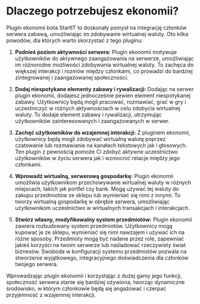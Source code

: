 # Dlaczego potrzebujesz ekonomii?

Plugin ekonomii bota StartIT to doskonały pomysł na integrację członków serwera zabawą, umożliwiając im zdobywanie
wirtualnej waluty. Oto kilka powodów, dla których warto skorzystać z tego pluginu:

1. **Podnieś poziom aktywności serwera:** Plugin ekonomii motywuje użytkowników do aktywnego zaangażowania na serwerze,
umożliwiając im różnorodne możliwości zdobywania wirtualnej waluty. To zachęca do większej interakcji i rozmów między
członkami, co prowadzi do bardziej zintegrowanej i zaangażowanej społeczności.

2. **Dodaj niespotykane elementy zabawy i rywalizacji:** Dodając na serwer plugin ekonomii, dodajesz jednocześnie pewien
element niespotykanej zabawy. Użytkownicy będą mogli pracować, rozmawiać, grać w gry i uczestniczyć w różnych aktywnościach 
w celu zdobycia wirtualnej waluty. To dodaje element zabawy i rywalizacji, utrzymując użytkowników zainteresowanych 
i zaangażowanych w serwer.

3. **Zachęć użytkowników do wzajemnej interakcji:** Z pluginem ekonomii, użytkownicy będą mogli zdobywać
wirtualną walutę poprzez czatowanie lub rozmawianie na kanałach tekstowych jak i głosowych. Ten plugin z pewnością pomoże
Ci zdobyć aktywne uczestnictwo użytkowników w życiu serwera jak i wzmocnić relacje między jego członkami.

4. **Wprowadź wirtualną, serwerową gospodarkę:** Plugin ekonomii umożliwia użytkownikom przechowywanie wirtualnej
waluty w różnych miejscach, takich jak portfel czy bank. Mogą używać tej waluty do zakupu przedmiotów ze sklepu lub
wymieniać się nimi z innymi. To tworzy wirtualną gospodarkę w obrębie serwera, umożliwiając użytkownikom uczestnictwo
w wirtualnych transakcjach i interakcjach.

5. **Stwórz własny, modyfikowalny system przedmiotów:** Plugin ekonomii zawiera rozbudowany system przedmiotów. Użytkownicy
mogą kupować je ze sklepu, wymieniać się nimi nawzajem i używać ich na różne sposoby. Przedmioty mogą być nadane przez role, 
zapewniać jakieś korzyści na twoim serwerze lub naśladować rzeczywisty świat biznesów. Swoboda w konfiguracji systemu 
przedmiotów pozwala na stworzenie wyjątkowego, integracyjnego doświadczenia dla członków twojego serwera.

Wprowadzając plugin ekonomii i korzystając z dużej gamy jego funkcji, społeczność serwera stanie się bardziej ożywiona,
tworząc dynamiczne środowisko, w którym członkowie będą się angażować i czerpać przyjemność z wzajemnej interakcji.
